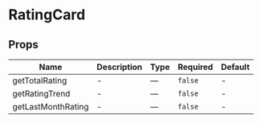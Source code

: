 # RatingCard

## Props

<!-- @vuese:RatingCard:props:start -->
|Name|Description|Type|Required|Default|
|---|---|---|---|---|
|getTotalRating|-|—|`false`|-|
|getRatingTrend|-|—|`false`|-|
|getLastMonthRating|-|—|`false`|-|

<!-- @vuese:RatingCard:props:end -->



